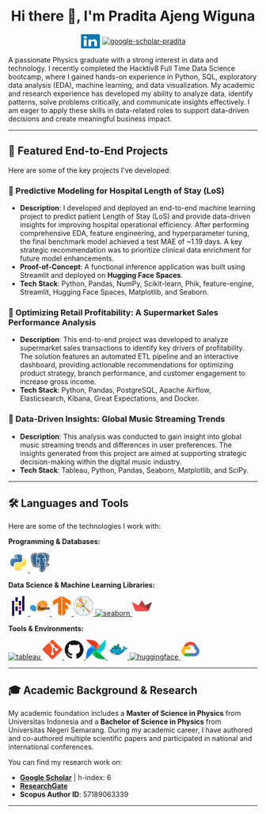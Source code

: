 <h1 align="center">Hi there 👋, I'm Pradita Ajeng Wiguna</h1>

<p align="center">
  <a href="https://www.linkedin.com/in/praditajeng/" target="blank"><img align="center" src="https://raw.githubusercontent.com/devicons/devicon/master/icons/linkedin/linkedin-original.svg" alt="linkedin-pradita" height="30" width="40" /></a>
  <a href="https://scholar.google.com/citations?user=BZ-HArEAAAAJ&hl=en" target="blank"><img align="center" src="https://raw.githubusercontent.com/simple-icons/simple-icons/develop/icons/googlescholar.svg" alt="google-scholar-pradita" height="30" width="40" /></a>
  </p>

A passionate Physics graduate with a strong interest in data and technology. I recently completed the Hacktiv8 Full Time Data Science bootcamp, where I gained hands-on experience in Python, SQL, exploratory data analysis (EDA), machine learning, and data visualization.
My academic and research experience has developed my ability to analyze data, identify patterns, solve problems critically, and communicate insights effectively. I am eager to apply these skills in data-related roles to support data-driven decisions and create meaningful business impact.

---

## 🚀 Featured End-to-End Projects

Here are some of the key projects I've developed:

### 🏥 Predictive Modeling for Hospital Length of Stay (LoS)
* **Description**: I developed and deployed an end-to-end machine learning project to predict patient Length of Stay (LoS) and provide data-driven insights for improving hospital operational efficiency. After performing comprehensive EDA, feature engineering, and hyperparameter tuning, the final benchmark model achieved a test MAE of ~1.19 days. A key strategic recommendation was to prioritize clinical data enrichment for future model enhancements.
* **Proof-of-Concept**: A functional inference application was built using Streamlit and deployed on **Hugging Face Spaces**.
* **Tech Stack**: Python, Pandas, NumPy, Scikit-learn, Phik, feature-engine, Streamlit, Hugging Face Spaces, Matplotlib, and Seaborn.

### 🛒 Optimizing Retail Profitability: A Supermarket Sales Performance Analysis
* **Description**: This end-to-end project was developed to analyze supermarket sales transactions to identify key drivers of profitability. The solution features an automated ETL pipeline and an interactive dashboard, providing actionable recommendations for optimizing product strategy, branch performance, and customer engagement to increase gross income.
* **Tech Stack**: Python, Pandas, PostgreSQL, Apache Airflow, Elasticsearch, Kibana, Great Expectations, and Docker.

### 🎵 Data-Driven Insights: Global Music Streaming Trends
* **Description**: This analysis was conducted to gain insight into global music streaming trends and differences in user preferences. The insights generated from this project are aimed at supporting strategic decision-making within the digital music industry.
* **Tech Stack**: Tableau, Python, Pandas, Seaborn, Matplotlib, and SciPy.

---

## 🛠️ Languages and Tools

Here are some of the technologies I work with:

**Programming & Databases:**
<p align="left">
  <a href="https://www.python.org" target="_blank" rel="noreferrer"> <img src="https://raw.githubusercontent.com/devicons/devicon/develop/icons/python/python-original.svg" alt="python" width="40" height="40"/> </a>
  <a href="https://www.postgresql.org" target="_blank" rel="noreferrer"> <img src="https://raw.githubusercontent.com/devicons/devicon/develop/icons/postgresql/postgresql-original.svg" alt="postgresql" width="40" height="40"/> </a>
</p>

**Data Science & Machine Learning Libraries:**
<p align="left">
  <a href="https://pandas.pydata.org/" target="_blank" rel="noreferrer"> <img src="https://raw.githubusercontent.com/devicons/devicon/develop/icons/pandas/pandas-original.svg" alt="pandas" width="40" height="40"/> </a>
  <a href="https://scikit-learn.org/" target="_blank" rel="noreferrer"> <img src="https://raw.githubusercontent.com/devicons/devicon/develop/icons/scikitlearn/scikitlearn-original.svg" alt="scikit-learn" width="40" height="40"/> </a>
  <a href="https://www.tensorflow.org" target="_blank" rel="noreferrer"> <img src="https://raw.githubusercontent.com/devicons/devicon/develop/icons/tensorflow/tensorflow-original.svg" alt="tensorflow" width="40" height="40"/> </a>
  <a href="https://matplotlib.org/" target="_blank" rel="noreferrer"> <img src="https://raw.githubusercontent.com/devicons/devicon/develop/icons/matplotlib/matplotlib-original.svg" alt="matplotlib" width="40" height="40"/> </a>
  <a href="https://seaborn.pydata.org/" target="_blank" rel="noreferrer">
  <img src="https://img.shields.io/badge/Seaborn-3776AB?style=for-the-badge&logo=python&logoColor=white" alt="seaborn"/>
</a>
  <a href="https://streamlit.io" target="_blank" rel="noreferrer"> <img src="https://raw.githubusercontent.com/devicons/devicon/develop/icons/streamlit/streamlit-original.svg" alt="streamlit" width="40" height="40"/> </a>
</p>

**Tools & Environments:**
<p align="left">
  <a href="https://www.tableau.com/" target="_blank" rel="noreferrer">
  <img src="https://img.shields.io/badge/Tableau-E15759?style=for-the-badge&logo=tableau&logoColor=white" alt="tableau"/>
</a>
  <a href="https://git-scm.com/" target="_blank" rel="noreferrer"> <img src="https://raw.githubusercontent.com/devicons/devicon/develop/icons/git/git-original.svg" alt="git" width="40" height="40"/> </a>
  <a href="https://github.com" target="_blank" rel="noreferrer"> <img src="https://raw.githubusercontent.com/devicons/devicon/develop/icons/github/github-original.svg" alt="github" width="40" height="40"/> </a>
  <a href="https://airflow.apache.org/" target="_blank" rel="noreferrer"> <img src="https://raw.githubusercontent.com/devicons/devicon/develop/icons/apacheairflow/apacheairflow-original.svg" alt="airflow" width="40" height="40"/> </a>
  <a href="https://www.docker.com/" target="_blank" rel="noreferrer"> <img src="https://raw.githubusercontent.com/devicons/devicon/develop/icons/docker/docker-original.svg" alt="docker" width="40" height="40"/> </a>
  <a href="https://huggingface.co/" target="_blank" rel="noreferrer"> <img src="https://huggingface.co/front/assets/huggingface_logo-noborder.svg" alt="huggingface" width="40" height="40"/> </a>
  <a href="https://cloud.google.com/bigquery" target="_blank" rel="noreferrer"> <img src="https://raw.githubusercontent.com/devicons/devicon/develop/icons/googlecloud/googlecloud-original.svg" alt="gcp" width="40" height="40"/> </a>
</p>

---

## 🎓 Academic Background & Research

My academic foundation includes a **Master of Science in Physics** from Universitas Indonesia and a **Bachelor of Science in Physics** from Universitas Negeri Semarang. During my academic career, I have authored and co-authored multiple scientific papers and participated in national and international conferences.

You can find my research work on:
* [**Google Scholar**](https://scholar.google.com/citations?user=BZ-HArEAAAAJ&hl=en) | h-index: 6
* [**ResearchGate**](https://www.researchgate.net/profile/Pradita-Wiguna?ev=hdr_xprf) 
* **Scopus Author ID**: 57189063339

---
